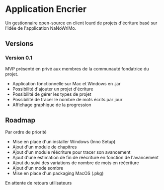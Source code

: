 # Application Encrier

Un gestionnaire open-source en client lourd
de projets d'écriture basé sur l'idée de 
l'application NaNoWriMo.

## Versions

### Version 0.1

MVP présenté en privé aux membres de la 
communauté fondatrice du projet.
- Application fonctionnelle sur Mac et Windows en .jar
- Possibilité d'ajouter un projet d'écriture
- Possibilité de gérer les types de projet
- Possibilité de tracer le nombre de mots écrits par jour
- Affichage graphique de la progression

## Roadmap

Par ordre de priorité

- Mise en place d'un installer Windows (Inno Setup)
- Ajout d'un module de chapitres
- Ajout d'un module réécriture pour tracer son avancement
- Ajout d'une estimation de fin de réécriture en fonction de l'avancement
- Ajout du suivi des variations de nombre de mots en réécriture
- Ajout d'un mode sombre
- Mise en place d'un packaging MacOS (.pkg)

En attente de retours utilisateurs
